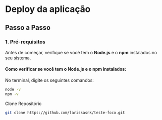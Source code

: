 # Deploy da aplicação

## Passo a Passo

### 1. Pré-requisitos

Antes de começar, verifique se você tem o **Node.js** e o **npm** instalados no seu sistema.

#### Como verificar se você tem o Node.js e o npm instalados:

No terminal, digite os seguintes comandos:

````bash
node -v
npm -v
````

Clone Repositório
````sh
git clone https://github.com/larissasnk/teste-foco.git
````
